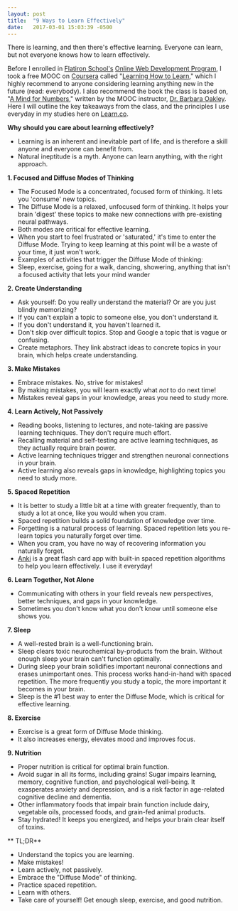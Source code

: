 ```yaml
---
layout: post
title:  "9 Ways to Learn Effectively"
date:   2017-03-01 15:03:39 -0500
---
```



There is learning, and then there's effective learning. Everyone can learn, but not everyone knows how to learn effectively. 

Before I enrolled in [Flatiron School's](https://flatironschool.com/) [Online Web Development Program](https://flatironschool.com/programs/online-web-developer-career-course/), I took a free MOOC on [Coursera](https://www.coursera.org/) called "[Learning How to Learn](https://www.coursera.org/learn/learning-how-to-learn)," which I highly recommend to anyone considering learning anything new in the future (read: everybody). I also recommend the book the class is based on, "[A Mind for Numbers](https://www.amazon.com/Mind-Numbers-Science-Flunked-Algebra-ebook/dp/B00G3L19ZU)," written by the MOOC instructor, [Dr. Barbara Oakley](http://barbaraoakley.com/). Here I will outline the key takeaways from the class, and the principles I use everyday in my studies here on [Learn.co](https://learn.co/). 

**Why should you care about learning effectively?**
* Learning is an inherent and inevitable part of life, and is therefore a skill anyone and everyone can benefit from.
* Natural ineptitude is a myth. Anyone can learn anything, with the right approach.

**1. Focused and Diffuse Modes of Thinking**
* The Focused Mode is a concentrated, focused form of thinking. It lets you 'consume' new topics.
* The Diffuse Mode is a relaxed, unfocused form of thinking. It helps your brain 'digest' these topics to make new connections with pre-existing neural pathways.
* Both modes are critical for effective learning.
* When you start to feel frustrated or 'saturated,' it's time to enter the Diffuse Mode. Trying to keep learning at this point will be a waste of your time, it just won't work.
* Examples of activities that trigger the Diffuse Mode of thinking:
 * Sleep, exercise, going for a walk, dancing, showering, anything that isn't a focused activity that lets your mind wander

**2. Create Understanding**
* Ask yourself: Do you really understand the material? Or are you just blindly memorizing?
* If you can't explain a topic to someone else, you don't understand it.
* If you don't understand it, you haven't learned it.
* Don't skip over difficult topics. Stop and Google a topic that is vague or confusing.
* Create metaphors. They link abstract ideas to concrete topics in your brain, which helps create understanding.

**3. Make Mistakes**
* Embrace mistakes. No, strive for mistakes!
* By making mistakes, you will learn exactly what *not* to do next time!
* Mistakes reveal gaps in your knowledge, areas you need to study more.

**4. Learn Actively, Not Passively**
* Reading books, listening to lectures, and note-taking are passive learning techniques. They don't require much effort. 
* Recalling material and self-testing are active learning techniques, as they actually require brain power.
* Active learning techniques trigger and strengthen neuronal connections in your brain.
* Active learning also reveals gaps in knowledge, highlighting topics you need to study more.

**5. Spaced Repetition**
* It is better to study a little bit at a time with greater frequently, than to study a lot at once, like you would when you cram.
* Spaced repetition builds a solid foundation of knowledge over time.
* Forgetting is a natural process of learning. Spaced repetition lets you re-learn topics you naturally forget over time.
* When you cram, you have no way of recovering information you naturally forget.
* [Anki](https://apps.ankiweb.net/) is a great flash card app with built-in spaced repetition algorithms to help you learn effectively. I use it everyday!

**6. Learn Together, Not Alone**
* Communicating with others in your field reveals new perspectives, better techniques, and gaps in your knowledge.
* Sometimes you don't know what you don't know until someone else shows you.

**7. Sleep**
* A well-rested brain is a well-functioning brain.
* Sleep clears toxic neurochemical by-products from the brain. Without enough sleep your brain can't function optimally.
* During sleep your brain solidifies important neuronal connections and erases unimportant ones. This process works hand-in-hand with spaced repetition. The more frequently you study a topic, the more important it becomes in your brain.
* Sleep is the #1 best way to enter the Diffuse Mode, which is critical for effective learning.

**8. Exercise**
* Exercise is a great form of Diffuse Mode thinking.
* It also increases energy, elevates mood and improves focus.

**9. Nutrition**
* Proper nutrition is critical for optimal brain function.
* Avoid sugar in all its forms, including grains! Sugar impairs learning, memory, cognitive function, and psychological well-being. It exasperates anxiety and depression, and is a risk factor in age-related cognitive decline and dementia.
* Other inflammatory foods that impair brain function include dairy, vegetable oils, processed foods, and grain-fed animal products. 
* Stay hydrated! It keeps you energized, and helps your brain clear itself of toxins.

** TL;DR**
* Understand the topics you are learning.
* Make mistakes!
* Learn actively, not passively.
* Embrace the "Diffuse Mode" of thinking.
* Practice spaced repetition.
* Learn with others.
* Take care of yourself! Get enough sleep, exercise, and good nutrition.

